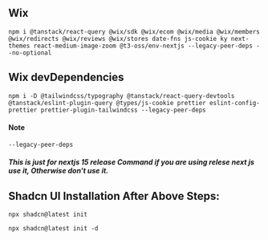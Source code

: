 ## Wix

```
npm i @tanstack/react-query @wix/sdk @wix/ecom @wix/media @wix/members @wix/redirects @wix/reviews @wix/stores date-fns js-cookie ky next-themes react-medium-image-zoom @t3-oss/env-nextjs --legacy-peer-deps --no-optional
```

## Wix devDependencies

```
npm i -D @tailwindcss/typography @tanstack/react-query-devtools @tanstack/eslint-plugin-query @types/js-cookie prettier eslint-config-prettier prettier-plugin-tailwindcss --legacy-peer-deps
```

#### Note

```
--legacy-peer-deps
```

##### This is just for nextjs 15 release Command if you are using relese next js use it, Otherwise don't use it.

## Shadcn UI Installation After Above Steps:

```
npx shadcn@latest init
```

```
npx shadcn@latest init -d

```
